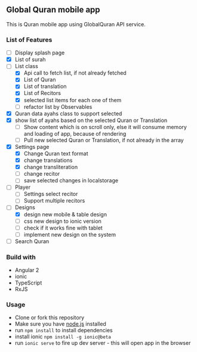 ## Global Quran mobile app

This is Quran mobile app using GlobalQuran API service. 

### List of Features

- [ ] Display splash page
- [x] List of surah
- [ ] List class
    - [x] Api call to fetch list, if not already fetched
    - [x] List of Quran
    - [x] List of translation
    - [x] List of Recitors
    - [x] selected list items for each one of them
    - [ ] refactor list by Observables
- [x] Quran data ayahs class to support selected 
- [x] show list of ayahs based on the selected Quran or Translation
    - [ ] Show content which is on scroll only, else it will consume memory and loading of app, because of rendering
    - [ ] Pull new selected Quran or Translation, if not already in the array
    
- [x] Settings page
    - [x] Change Quran text format
    - [x] change translations
    - [x] change transliteration
    - [ ] change recitor
    - [ ] save selected changes in localstorage 
    
- [ ] Player
    - [ ] Settings select recitor   
    - [ ] Support multiple recitors 
    
- [ ] Designs
    - [x] design new mobile & table design
    - [ ] css new design to ionic version
    - [ ] check if it works fine with tablet
    - [ ] implement new design on the system
    
- [ ] Search Quran 

### Build with

- Angular 2
- ionic
- TypeScript
- RxJS



### Usage
- Clone or fork this repository
- Make sure you have [node.js](https://nodejs.org/) installed
- run `npm install` to install dependencies
- install ionic `npm install -g ionic@beta`
- run `ionic serve` to fire up dev server - this will open app in the browser